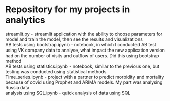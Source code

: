 # Repository for my projects in analytics 
streamlit.py - streamlit application with the ability to choose parameters for model and train the model, then see the results and visualizations <br>
AB tests using bootstrap.ipynb - notebook, in which I conducted AB test using VK company data to analyse, what impact the new application version had on the number of visits and outflow of users. Did this using bootstrap method <br>
AB tests using statistics.ipynb - notebook, similar to the previous one, but testing was conducted using statistical methods <br>
Time_series.ipynb - project with a partner to predict morbidity and mortality because of covid using Prophet and ARIMA models. My part was analysing Russia data <br>
analysis using SQL.ipynb - quick analysis of data using SQL

